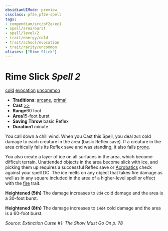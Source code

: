 ```yaml
---
obsidianUIMode: preview
cssclass: pf2e,pf2e-spell
tags:
- compendium/src/pf2e/ec1
- spell/area/burst
- spell/level/2
- trait/energy/cold
- trait/school/evocation
- trait/rarity/uncommon
aliases: ["Rime Slick"]
---
```

# Rime Slick *Spell 2*   
[cold](cold.md)  [evocation](evocation.md)  [uncommon](uncommon.md)  

- **Traditions**: [arcane](arcane.md), [primal](primal.md)
- **Cast** [>>](chapter-9-playing-the-game.md#Actions "Two-Action") 
- **Range**60 foot
- **Area**15-foot burst
- **Saving Throw**  basic Reflex
- **Duration**1 minute

You call down a chill wind. When you Cast this Spell, you deal `2d4` cold damage to each creature in the area (basic Reflex save). If a creature in the area critically fails its Reflex save and was standing, it also falls [prone](conditions.md#Prone).

You also create a layer of ice on all surfaces in the area, which become difficult terrain. Unattended objects in the area become slick with ice, and picking them up requires a successful Reflex save or [Acrobatics](../skills.md#Acrobatics) check against your spell DC. The ice melts on any object that takes fire damage as well as in any square included in the area of a higher-level spell or effect with the [fire](fire.md) trait.

**Heightened (5th)** The damage increases to `8d4` cold damage and the area is a 30-foot burst.

**Heightened (8th)** The damage increases to `14d4` cold damage and the area is a 60-foot burst.

*Source: Extinction Curse #1: The Show Must Go On p. 78*